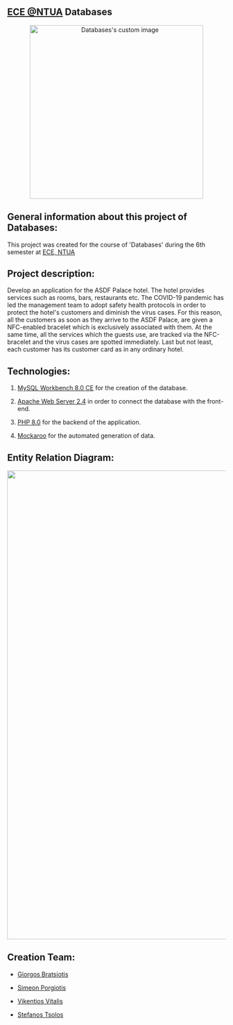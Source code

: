 ## [ECE @NTUA](https://www.ece.ntua.gr/en/undergraduate/info) Databases

<p align="center">
  <img src="https://user-images.githubusercontent.com/62433719/180450844-6d606898-0aff-408f-ba18-b92657d5ed77.png" alt="Databases's custom image" width="400" />
</p>

## General information about this project of Databases:
This project was created for the course of 'Databases' during the 6th semester at [ECE, ΝΤUA](https://www.ece.ntua.gr/en/undergraduate/info)

## Project description:
Develop an application for the ASDF Palace hotel. Τhe hotel provides services such as rooms, bars, restaurants etc. The COVID-19 pandemic has led the management team to adopt safety health protocols in order to protect the hotel's customers and diminish the virus cases. For this reason, all the customers as soon as they arrive to the ASDF Palace, are given a NFC-enabled bracelet which is exclusively associated with them. At the same time, all the services which the guests use, are tracked via the NFC-bracelet and the virus cases are spotted immediately. Last but not least, each customer has its customer card as in any ordinary hotel.

## Technologies:
1. [MySQL Workbench 8.0 CE](https://www.mysql.com/products/workbench/) for the creation of the database. 

2. [Apache Web Server 2.4](https://httpd.apache.org/) in order to connect the database with the front-end.

3. [PHP 8.0](https://www.php.net/releases/8.0/en.php) for the backend of the application. 

4. [Mockaroo](https://www.mockaroo.com/) for the automated generation of data. 


## Entity Relation Diagram: 
<p align="center">
  <img src="https://user-images.githubusercontent.com/62433719/180456176-8794b127-80b6-4925-9253-e898153db8bd.png" width="1080" />
</p>

## Creation Team:

- [Giorgos Bratsiotis](https://github.com/ICantChooseAName)

- [Simeon Porgiotis](https://github.com/el18053)

- [Vikentios Vitalis](https://github.com/VikentiosVitalis)

- [Stefanos Tsolos](https://github.com/stefanostsolos)


